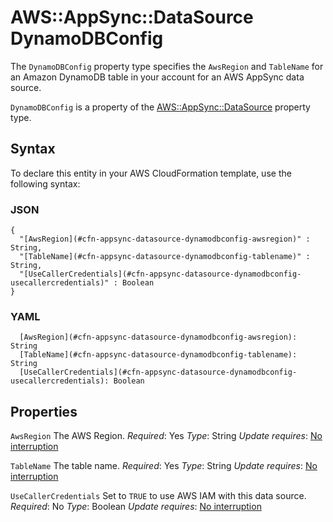 # AWS::AppSync::DataSource DynamoDBConfig<a name="aws-properties-appsync-datasource-dynamodbconfig"></a>

The `DynamoDBConfig` property type specifies the `AwsRegion` and `TableName` for an Amazon DynamoDB table in your account for an AWS AppSync data source\.

 `DynamoDBConfig` is a property of the [AWS::AppSync::DataSource](https://docs.aws.amazon.com/AWSCloudFormation/latest/UserGuide/aws-resource-appsync-datasource.html) property type\.

## Syntax<a name="aws-properties-appsync-datasource-dynamodbconfig-syntax"></a>

To declare this entity in your AWS CloudFormation template, use the following syntax:

### JSON<a name="aws-properties-appsync-datasource-dynamodbconfig-syntax.json"></a>

```
{
  "[AwsRegion](#cfn-appsync-datasource-dynamodbconfig-awsregion)" : String,
  "[TableName](#cfn-appsync-datasource-dynamodbconfig-tablename)" : String,
  "[UseCallerCredentials](#cfn-appsync-datasource-dynamodbconfig-usecallercredentials)" : Boolean
}
```

### YAML<a name="aws-properties-appsync-datasource-dynamodbconfig-syntax.yaml"></a>

```
  [AwsRegion](#cfn-appsync-datasource-dynamodbconfig-awsregion): String
  [TableName](#cfn-appsync-datasource-dynamodbconfig-tablename): String
  [UseCallerCredentials](#cfn-appsync-datasource-dynamodbconfig-usecallercredentials): Boolean
```

## Properties<a name="aws-properties-appsync-datasource-dynamodbconfig-properties"></a>

`AwsRegion`  <a name="cfn-appsync-datasource-dynamodbconfig-awsregion"></a>
The AWS Region\.
*Required*: Yes
*Type*: String
*Update requires*: [No interruption](https://docs.aws.amazon.com/AWSCloudFormation/latest/UserGuide/using-cfn-updating-stacks-update-behaviors.html#update-no-interrupt)

`TableName`  <a name="cfn-appsync-datasource-dynamodbconfig-tablename"></a>
The table name\.
*Required*: Yes
*Type*: String
*Update requires*: [No interruption](https://docs.aws.amazon.com/AWSCloudFormation/latest/UserGuide/using-cfn-updating-stacks-update-behaviors.html#update-no-interrupt)

`UseCallerCredentials`  <a name="cfn-appsync-datasource-dynamodbconfig-usecallercredentials"></a>
Set to `TRUE` to use AWS IAM with this data source\.
*Required*: No
*Type*: Boolean
*Update requires*: [No interruption](https://docs.aws.amazon.com/AWSCloudFormation/latest/UserGuide/using-cfn-updating-stacks-update-behaviors.html#update-no-interrupt)
